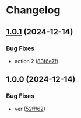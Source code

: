 # Changelog

## [1.0.1](https://github.com/jpoplar3000/gcp-cloud-storage/compare/v1.0.0...v1.0.1) (2024-12-14)


### Bug Fixes

* action 2 ([83f6e7f](https://github.com/jpoplar3000/gcp-cloud-storage/commit/83f6e7f22f351d0ae39f5371c6f9745de1e1716f))

## 1.0.0 (2024-12-14)


### Bug Fixes

* ver ([52fff62](https://github.com/jpoplar3000/gcp-cloud-storage/commit/52fff6232664fc99a16051977b977c3227e4f288))
